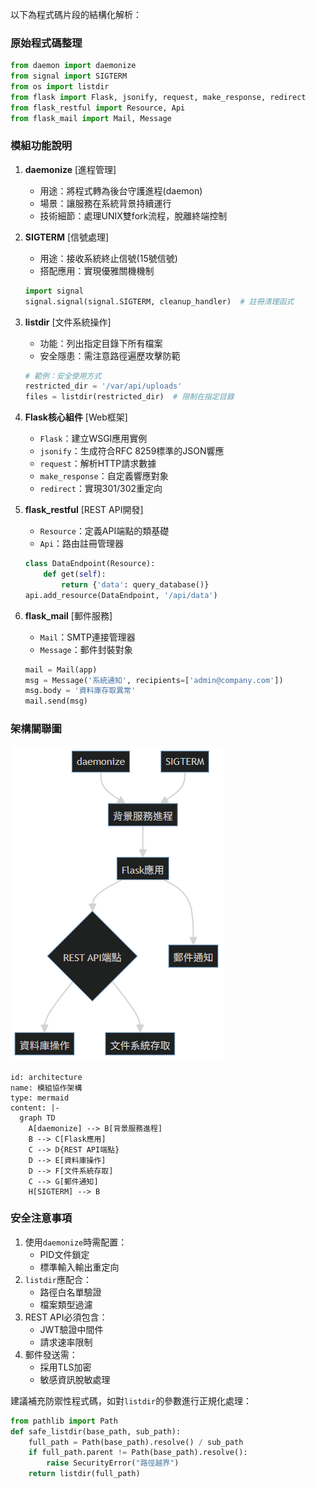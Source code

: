 以下為程式碼片段的結構化解析：

### 原始程式碼整理
```python
from daemon import daemonize
from signal import SIGTERM 
from os import listdir 
from flask import Flask, jsonify, request, make_response, redirect 
from flask_restful import Resource, Api
from flask_mail import Mail, Message
```

### 模組功能說明
1. **daemonize** \[進程管理\]
   - 用途：將程式轉為後台守護進程(daemon)
   - 場景：讓服務在系統背景持續運行
   - 技術細節：處理UNIX雙fork流程，脫離終端控制

2. **SIGTERM** \[信號處理\]
   - 用途：接收系統終止信號(15號信號)
   - 搭配應用：實現優雅關機機制
   ```python
   import signal
   signal.signal(signal.SIGTERM, cleanup_handler)  # 註冊清理函式
   ```

3. **listdir** \[文件系統操作\]
   - 功能：列出指定目錄下所有檔案
   - 安全隱患：需注意路徑遍歷攻擊防範
   ```python
   # 範例：安全使用方式
   restricted_dir = '/var/api/uploads'
   files = listdir(restricted_dir)  # 限制在指定目錄
   ```

4. **Flask核心組件** \[Web框架\]
   - `Flask`：建立WSGI應用實例
   - `jsonify`：生成符合RFC 8259標準的JSON響應
   - `request`：解析HTTP請求數據
   - `make_response`：自定義響應對象
   - `redirect`：實現301/302重定向

5. **flask_restful** \[REST API開發\]
   - `Resource`：定義API端點的類基礎
   - `Api`：路由註冊管理器
   ```python
   class DataEndpoint(Resource):
       def get(self):
           return {'data': query_database()}
   api.add_resource(DataEndpoint, '/api/data')
   ```

6. **flask_mail** \[郵件服務\]
   - `Mail`：SMTP連接管理器
   - `Message`：郵件封裝對象
   ```python
   mail = Mail(app)
   msg = Message('系統通知', recipients=['admin@company.com'])
   msg.body = '資料庫存取異常'
   mail.send(msg)
   ```

### 架構關聯圖
![架構關聯圖](../images/模組協作架構.png)
````artifact
id: architecture
name: 模組協作架構
type: mermaid
content: |-
  graph TD
    A[daemonize] --> B[背景服務進程]
    B --> C[Flask應用]
    C --> D{REST API端點}
    D --> E[資料庫操作]
    D --> F[文件系統存取]
    C --> G[郵件通知]
    H[SIGTERM] --> B
````

### 安全注意事項
1. 使用`daemonize`時需配置：
   - PID文件鎖定
   - 標準輸入輸出重定向
2. `listdir`應配合：
   - 路徑白名單驗證
   - 檔案類型過濾
3. REST API必須包含：
   - JWT驗證中間件
   - 請求速率限制
4. 郵件發送需：
   - 採用TLS加密
   - 敏感資訊脫敏處理

建議補充防禦性程式碼，如對`listdir`的參數進行正規化處理：
```python
from pathlib import Path
def safe_listdir(base_path, sub_path):
    full_path = Path(base_path).resolve() / sub_path
    if full_path.parent != Path(base_path).resolve():
        raise SecurityError("路徑越界")
    return listdir(full_path)
```